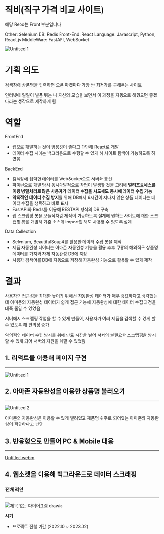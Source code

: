 # 직비(직구 가격 비교 사이트)
해당 Repo는 Front 부분입니다

Other: Selenium
DB: Redis
Front-End: React
Language: Javascript, Python, React.js
MiddleWare: FastAPI, WebSocket


![Untitled 1](https://user-images.githubusercontent.com/11683617/230627339-ce8438d2-01a1-464c-a04d-58b1f36b6636.png)



# 기획 의도

검색창에 상품명을 입력하면 오픈 마켓마다 가장 싼 최저가를 구해주는 사이트

인터넷에 일일이 발품 뛰는 나 자신의 모습을 보면서 이 과정을 자동으로 해줬으면 좋겠다라는 생각으로 제작하게 됨

# 역할

FrontEnd

- 웹으로 개발하는 것이 범용성이 좋다고 판단해 React로 개발
- 데이터 수집 시에는 백그라운드로 수행할 수 있게 해 사이트 탐색이 가능하도록 하였음

BackEnd

- 검색창에 입력한 데이터를 WebSocket으로 서버와 통신
- 파이썬으로 개발 당시 동시다발적으로 작업이 발생할 것을 고려해
**멀티프로세스를 이용 병렬처리로 많은 사용자가 데이터 수집을 시도해도
동시에 데이터 수집 가능**
- **악의적인 데이터 수집 방지**를 위해 DB에서 6시간이 지나지 않은 상품 데이터는 데이터 수집을 생략하고 바로 표시
- FastAPI와 Redis를 이용해 RESTAPI 형식의 DB 구축
- 웹 스크랩핑 봇을 모듈식처럼 제작이 가능하도록 설계해 원하는 사이트에 대한 스크랩핑 봇을 개발해 기존 소스에 import만 해도 사용할 수 있도록 설계

Data Collection

- Selenium, BeautifulSoup4를 활용한 데이터 수집 봇을 제작
- 제품 자동완성 데이터는 아마존 자동완성 기능을 활용
추후 쿠팡의 해외직구 상품명 데이터를 가져와 자체 자동완성 DB에 저장
- 사용자 검색어를 DB에 자동으로 저장해 자동완성 기능으로 활용할 수 있게 제작

# 결과

사용자의 접근성을 최대한 높이기 위해선 자동완성 데이터가 매우 중요하다고 생각했는데 아마존의 자동완성 데이터가 쉽게 접근 가능해 자동완성에 대한 데이터 수집 과정을 대폭 줄일 수 있었음

서버에서 스크랩핑 작업을 할 수 있게 만들어, 사용자가 여러 제품을 검색할 수 있게 할 수 있도록 해 편의성 증가

악의적인 데이터 수집 방지를 위해 만료 시간을 넣어 서버의 불필요한 스크랩핑을 방지 할 수 있게 되어 서버의 자원을 아낄 수 있었음

## 1. 리액트를 이용해 페이지 구현

---

![Untitled 1](https://user-images.githubusercontent.com/11683617/230627339-ce8438d2-01a1-464c-a04d-58b1f36b6636.png)



## 2. 아마존 자동완성을 이용한 상품명 불러오기

---

![Untitled 2](https://user-images.githubusercontent.com/11683617/230627395-df494fc6-1798-4bdc-8bf9-157c041db680.png)


아마존의 자동완성은 이용할 수 있게 열려있고
제품명 위주로 되어있는 아마존의 자동완성이 적합하다고 판단

## 3. 반응형으로 만들어 PC & Mobile 대응

---

[Untitled.webm](https://user-images.githubusercontent.com/11683617/230627458-e40817ac-222e-4b84-80c9-58cae0d3e026.webm)


## 4. 웹소켓을 이용해 백그라운드로 데이터 스크래핑
### 전체적인 
---


![제목 없는 다이어그램 drawio](https://github.com/munhyok/Zikbee-Front/assets/11683617/fdf4b7b4-6dc8-4795-aa70-54ad5817dd72)



**시기**

- 프로젝트 진행 기간 (2022.10 ~ 2023.02)
